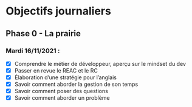 # Objectifs journaliers

## Phase 0 - La prairie

### Mardi 16/11/2021 :


* [x] Comprendre le métier de développeur, aperçu sur le mindset du dev
* [x] Passer en revue le REAC et le RC
* [x] Élaboration d’une stratégie pour l’anglais
* [x] Savoir comment aborder la gestion de son temps
* [x] Savoir comment poser des questions
* [x] Savoir comment aborder un problème
